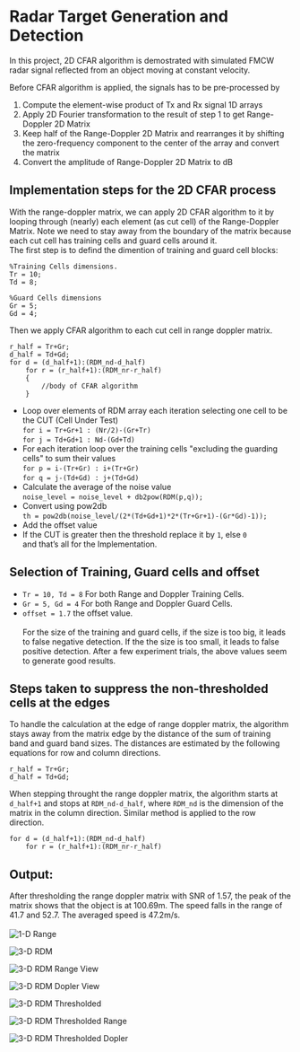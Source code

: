 # Radar Target Generation and Detection

In this project, 2D CFAR algorithm is demostrated with simulated FMCW radar signal reflected from an object moving at constant velocity.

Before CFAR algorithm is applied, the signals has to be pre-processed by
1. Compute the element-wise product of Tx and Rx signal 1D arrays
2. Apply 2D Fourier transformation to the result of step 1 to get Range-Doppler 2D Matrix
3. Keep half of the Range-Doppler 2D Matrix and rearranges it by shifting the zero-frequency component to the center of the array and convert the matrix
4. Convert the amplitude of Range-Doppler 2D Matrix to dB


## Implementation steps for the 2D CFAR process
With the range-doppler matrix, we can apply 2D CFAR algorithm to it by looping through
(nearly) each element (as cut cell) of the Range-Doppler Matrix.
Note we need to stay away from the boundary of the matrix because each cut cell has training cells and guard cells around it.<br>
The first step is to defind the dimention of training and guard cell blocks:<br>
```
%Training Cells dimensions.
Tr = 10;
Td = 8;

%Guard Cells dimensions
Gr = 5;
Gd = 4;
```
Then we apply CFAR algorithm to each cut cell in range doppler matrix.
```
r_half = Tr+Gr;
d_half = Td+Gd;
for d = (d_half+1):(RDM_nd-d_half)
    for r = (r_half+1):(RDM_nr-r_half)
    {
        //body of CFAR algorithm
    }
```

* Loop over elements of RDM array each iteration selecting one cell to be the CUT (Cell Under Test)<br>
`for i = Tr+Gr+1 : (Nr/2)-(Gr+Tr)`<br>
`for j = Td+Gd+1 : Nd-(Gd+Td)`
* For each iteration loop over the training cells "excluding the guarding cells" to sum their values<br>
`for p = i-(Tr+Gr) : i+(Tr+Gr)`<br>
`for q = j-(Td+Gd) : j+(Td+Gd)`
* Calculate the average of the noise value<br>
`noise_level = noise_level + db2pow(RDM(p,q));`
* Convert using pow2db<br>
`th = pow2db(noise_level/(2*(Td+Gd+1)*2*(Tr+Gr+1)-(Gr*Gd)-1));`
* Add the offset value
* If the CUT is greater then the threshold replace it by `1`, else `0` <br>
and that’s all for the Implementation.

## Selection of Training, Guard cells and offset
* `Tr = 10, Td = 8` For both Range and Doppler Training Cells.
* `Gr = 5, Gd = 4` For both Range and Doppler Guard Cells.
* `offset = 1.7` the offset value.<br><br>
For the size of the training and guard cells, if the size is too big, it leads to false negative detection. If the the size is too small, it leads to false positive detection.
After a few experiment trials, the above values seem to generate good results.

## Steps taken to suppress the non-thresholded cells at the edges
To handle the calculation at the edge of range doppler matrix, the algorithm stays away from the matrix edge by the distance of the sum of training band and guard band sizes.
The distances are estimated by the following equations for row and column directions.
```
r_half = Tr+Gr;
d_half = Td+Gd;
```
When stepping throught the range doppler matrix, the algorithm starts at `d_half+1` and stops at `RDM_nd-d_half`, where `RDM_nd` is the dimension of the matrix in the column direction. Similar method is applied to the row direction. 
```
for d = (d_half+1):(RDM_nd-d_half)
    for r = (r_half+1):(RDM_nr-r_half)
````

## Output:
After thresholding the range doppler matrix with SNR of 1.57, the peak of the matrix shows that the object is at 100.69m. The speed falls in the range of 41.7 and 52.7. The averaged speed is 47.2m/s. <br><br>
![1-D Range](Images/RangeFromFirstFFT.png)

![3-D RDM](Images/RangeDopler.png)

![3-D RDM Range View](Images/RangeDopler_RangeView.png)

![3-D RDM Dopler View](Images/RangeDopler_DoplerView.png)

![3-D RDM Thresholded](Images/Detection.png)

![3-D RDM Thresholded Range](Images/Detection_RangerView.png)

![3-D RDM Thresholded Dopler](Images/Detection_DoplerView.png)
